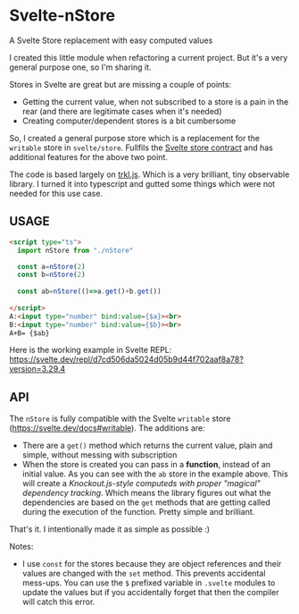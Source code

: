 # Svelte-nStore
A Svelte Store replacement with easy computed values

I created this little module when refactoring a current project. But it's a very general purpose one, so I'm sharing it.

Stores in Svelte are great but are missing a couple of points:
- Getting the current value, when not subscribed to a store is a pain in the rear (and there are legitimate cases when it's needed)
- Creating computer/dependent stores is a bit cumbersome

So, I created a general purpose store which is a replacement for the `writable` store in `svelte/store`. Fullfils the [Svelte store contract](https://svelte.dev/docs#Store_contract) and has additional features for the above two point.

The code is based largely on [trkl.js](https://github.com/jbreckmckye/trkl). Which is a very brilliant, tiny observable library. I turned it into typescript and gutted some things which were not needed for this use case. 

## USAGE

```HTML
<script type="ts">
  import nStore from "./nStore"  

  const a=nStore(2)
  const b=nStore(2)
  
  const ab=nStore(()=>a.get()+b.get())
  
</script>
A:<input type="number" bind:value={$a}><br>
B:<input type="number" bind:value={$b}><br>
A+B= {$ab}

```
Here is the working example in Svelte REPL: https://svelte.dev/repl/d7cd506da5024d05b9d44f702aaf8a78?version=3.29.4

## API
The `nStore` is fully compatible with the Svelte `writable` store (https://svelte.dev/docs#writable). The additions are:
- There are a `get()` method which returns the current value, plain and simple, without messing with subscription
- When the store is created you can pass in a **function**, instead of an initial value. As you can see with the `ab` store in the example above. This will create a *Knockout.js-style computeds with proper "magical" dependency tracking*. Which means the library figures out what the dependencies are based on the `get` methods that are getting called during the execution of the function. Pretty simple and brilliant.

That's it. I intentionally made it as simple as possible :)

Notes:
- I use `const` for the stores because they are object references and their values are changed with the `set` method. This prevents accidental mess-ups. You can use the `$` prefixed variable in `.svelte` modules to update the values but if you accidentally forget that then the compiler will catch this error. 
